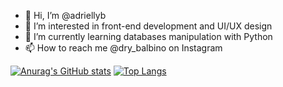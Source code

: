- 👋 Hi, I’m @adriellyb
- 👀 I’m interested in front-end development and UI/UX design
- 🌱 I’m currently learning databases manipulation with Python
- 📫 How to reach me @dry_balbino on Instagram

[![Anurag's GitHub stats](https://github-readme-stats.vercel.app/api?username=adriellyb&show_icons=true&theme=radical)](https://github.com/anuraghazra/github-readme-stats)
[![Top Langs](https://github-readme-stats.vercel.app/api/top-langs/?username=adriellyb&layout=compact&show_icons=true&theme=radical)](https://github.com/anuraghazra/github-readme-stats)

<!---
adriellyb/adriellyb is a ✨ special ✨ repository because its `README.md` (this file) appears on your GitHub profile.
You can click the Preview link to take a look at your changes.
--->

